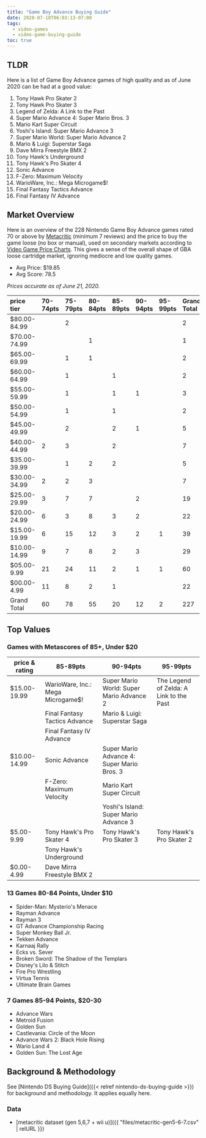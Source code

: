 ```yaml
---
title: "Game Boy Advance Buying Guide"
date: 2020-07-18T06:03:13-07:00
tags:
  - video-games
  - video-game-buying-guide
toc: true
---
```


## TLDR

Here is a list of Game Boy Advance games of high quality and as of June 2020 can be had at a good value:

1. Tony Hawk Pro Skater 2
1. Tony Hawk Pro Skater 3
1. Legend of Zelda: A Link to the Past
1. Super Mario Advance 4: Super Mario Bros. 3
1. Mario Kart Super Circuit
1. Yoshi's Island: Super Mario Advance 3
1. Super Mario World: Super Mario Advance 2
1. Mario & Luigi: Superstar Saga
1. Dave Mirra Freestyle BMX 2
1. Tony Hawk's Underground
1. Tony Hawk's Pro Skater 4
1. Sonic Advance
1. F-Zero: Maximum Velocity
1. WarioWare, Inc.: Mega Microgame$!
1. Final Fantasy Tactics Advance
1. Final Fantasy IV Advance

## Market Overview

Here is an overview of the 228 Nintendo Game Boy Advance games rated 70 or above by [Metacritic](https://www.metacritic.com) (minimum 7 reviews) and the price to buy the game loose (no box or manual), used on secondary markets according to [Video Game Price Charts](https://www.pricecharting.com). This gives a sense of the overall shape of GBA loose cartridge market, ignoring mediocre and low quality games.

- Avg Price: $19.85
- Avg Score: 78.5

*Prices accurate as of June 21, 2020.*

|price tier|70-74pts|75-79pts|80-84pts|85-89pts|90-94pts|95-99pts|Grand Total|
|:---|:---|:---|:---|:---|:---|:---|:---|
|$80.00-84.99||2|||||2|
|$70.00-74.99|||1||||1|
|$65.00-69.99||1|1||||2|
|$60.00-64.99||1||1|||2|
|$55.00-59.99||1||1|1||3|
|$50.00-54.99||1||1|||2|
|$45.00-49.99||2||2|1||5|
|$40.00-44.99|2|3||2|||7|
|$35.00-39.99||1|2|2|||5|
|$30.00-34.99|2|2|3||||7|
|$25.00-29.99|3|7|7||2||19|
|$20.00-24.99|6|3|8|3|2||22|
|$15.00-19.99|6|15|12|3|2|1|39|
|$10.00-14.99|9|7|8|2|3||29|
|$05.00-9.99|21|24|11|2|1|1|60|
|$00.00-4.99|11|8|2|1|||22|
|Grand Total|60|78|55|20|12|2|227|

## Top Values

### Games with Metascores of 85+, Under $20

| price & rating | 85-89pts                          | 90-94pts                                   | 95-99pts                                |
|----------------|-----------------------------------|--------------------------------------------|-----------------------------------------|
| $15.00-19.99   | WarioWare, Inc.: Mega Microgame$! | Super Mario World: Super Mario Advance 2   | The Legend of Zelda: A Link to the Past |
|                | Final Fantasy Tactics Advance     | Mario & Luigi: Superstar Saga              |                                         |
|                | Final Fantasy IV Advance          |                                            |                                         |
| $10.00-14.99   | Sonic Advance                     | Super Mario Advance 4: Super Mario Bros. 3 |                                         |
|                | F-Zero: Maximum Velocity          | Mario Kart Super Circuit                   |                                         |
|                |                                   | Yoshi's Island: Super Mario Advance 3      |                                         |
| $5.00-9.99     | Tony Hawk's Pro Skater 4          | Tony Hawk's Pro Skater 3                   | Tony Hawk's Pro Skater 2                |
|                | Tony Hawk's Underground           |                                            |                                         |
| $0.00-4.99     | Dave Mirra Freestyle BMX 2        |                                            |                                         |

### 13 Games 80-84 Points, Under $10

- Spider-Man: Mysterio's Menace
- Rayman Advance
- Rayman 3
- GT Advance Championship Racing
- Super Monkey Ball Jr.
- Tekken Advance
- Karnaaj Rally
- Ecks vs. Sever
- Broken Sword: The Shadow of the Templars
- Disney's Lilo & Stitch
- Fire Pro Wrestling
- Virtua Tennis
- Ultimate Brain Games

### 7 Games 85-94 Points, $20-30

- Advance Wars
- Metroid Fusion
- Golden Sun
- Castlevania: Circle of the Moon
- Advance Wars 2: Black Hole Rising
- Wario Land 4
- Golden Sun: The Lost Age

## Background & Methodology

See [Nintendo DS Buying Guide]({{< relref nintendo-ds-buying-guide >}}) for background and methodology. It applies equally here.

### Data
- [metacritic dataset (gen 5,6,7 + wii u)]({{ "files/metacritic-gen5-6-7.csv" | relURL }})